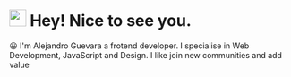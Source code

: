 <h1><img src="https://emojis.slackmojis.com/emojis/images/1531849430/4246/blob-sunglasses.gif?1531849430" width="30"/> Hey! Nice to see you.</h1>
😀 I'm Alejandro Guevara a frotend developer. I specialise in Web Development, JavaScript and Design.  I like join new communities and add value 

<!---
alexguemar/alexguemar is a ✨ special ✨ repository because its `README.md` (this file) appears on your GitHub profile.
You can click the Preview link to take a look at your changes.
--->
